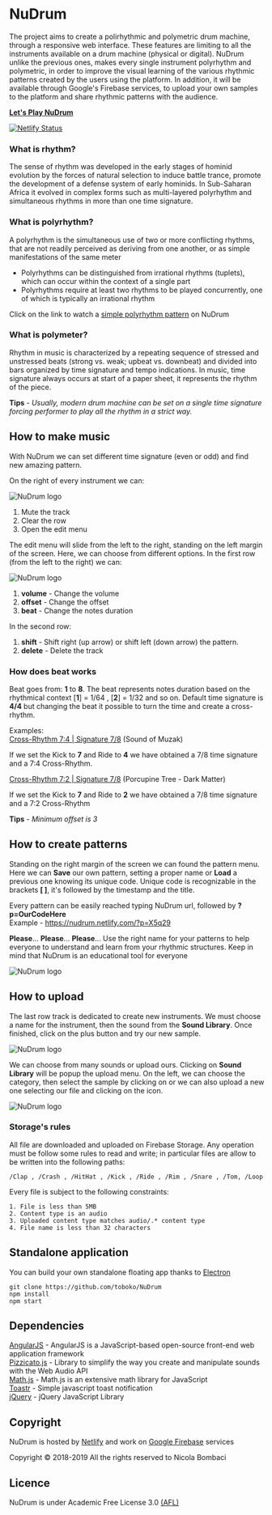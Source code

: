 # NuDrum
The project aims to create a polirhythmic and polymetric drum machine, through a responsive web interface. These features are limiting to all the instruments available on a drum machine (physical or digital). NuDrum unlike the previous ones, makes every single instrument polyrhythm and polymetric, in order to improve the visual learning of the various rhythmic patterns created by the users using the platform. In addition, it will be available through Google's Firebase services, to upload your own samples to the platform and share rhythmic patterns with the audience.

**[Let's Play NuDrum](https://nudrum.netlify.com/)**

[![Netlify Status](https://api.netlify.com/api/v1/badges/a255ab17-7f57-48bd-864e-39b06d954642/deploy-status)](https://app.netlify.com/sites/nudrum/deploys)

### What is rhythm?
The sense of rhythm was developed in the early stages of hominid evolution by the
forces of natural selection to induce battle trance, promote the development of a defense system of early hominids. In Sub-Saharan Africa it evolved in complex forms such as multi-layered polyrhythm and simultaneous rhythms in more than one time signature. 

### What is polyrhythm?
A polyrhythm is the simultaneous use of two or
more conflicting rhythms, that are not readily
perceived as deriving from one another, or as
simple manifestations of the same meter
- Polyrhythms can be distinguished from irrational
rhythms (tuplets), which can occur within the context
of a single part
- Polyrhythms require at least two rhythms to be played
concurrently, one of which is typically an irrational
rhythm

Click on the link to watch a [simple polyrhythm pattern](https://nudrum.netlify.com/?p=N5sj6) on NuDrum

### What is polymeter?
Rhythm in music is characterized by a repeating sequence of stressed and unstressed beats (strong vs. weak; upbeat vs. downbeat) and divided into bars organized by time signature and tempo indications. In music, time signature always occurs at start of a paper sheet, it represents the rhythm of the piece.

 **Tips** - *Usually, modern drum machine can be set on a single time signature forcing performer to play all the rhythm in a strict way.*

## How to make music

With NuDrum we can set different time signature (even or odd) and find new amazing pattern.

On the right of every instrument we can:

![NuDrum logo](/img/actio-menu.PNG) 

 1. Mute the track
 2. Clear the row
 3. Open the edit menu


The edit menu will slide from the left to the right, standing on the left margin of the screen. Here, we can choose from different options. 
In the first row (from the left to the right) we can:

![NuDrum logo](/img/edit-menu.PNG) 

1. **volume** - Change the volume
2. **offset** - Change the offset
3. **beat** - Change the notes duration

In the second row:
1. **shift** - Shift right (up arrow) or shift left (down arrow) the pattern.
2. **delete** - Delete the track

### How does beat works

Beat goes from: **1** to **8**. The beat represents notes duration based on the rhythmical context [**1**] = 1/64 , [**2**] = 1/32 and so on. Default time signature is **4/4** but changing the beat it possible to turn the time and create a cross-rhythm. 

Examples: <br>
[Cross-Rhythm 7:4 | Signature 7/8](https://nudrum.netlify.com/?p=X5q29) (Sound of Muzak)

If we set the Kick to **7** and Ride to **4** we have obtained a 7/8 time signature and a 7:4 Cross-Rhythm. <br>

[Cross-Rhythm 7:2 | Signature 7/8](https://nudrum.netlify.com/?p=S8c0l) (Porcupine Tree - Dark Matter)

If we set the Kick to **7** and Ride to **2** we have obtained a 7/8 time signature and a 7:2 Cross-Rhythm

**Tips** - *Minimum offset is 3*


## How to create patterns
Standing on the right margin of the screen we can found the pattern menu. Here we can **Save** our own pattern, setting a proper name or **Load** a previous one knowing its unique code. Unique code is recognizable in the brackets **[ ]**, it's followed by the timestamp and the title. 

Every pattern can be easily reached typing NuDrum url, followed by **?p=OurCodeHere** <br>
Example - https://nudrum.netlify.com/?p=X5q29

**Please**... **Please**... **Please**... Use the right name for your patterns to help everyone to understand and learn from your rhythmic structures. Keep in mind that NuDrum is an educational tool for everyone

![NuDrum logo](/img/pattern-menu.PNG) 

## How to upload
The last row track is dedicated to create new instruments. We must choose a name for the instrument, then the sound from the **Sound Library**. Once finished, click on the plus button and try our new sample.

![NuDrum logo](/img/newinst-menu.PNG) 

We can choose from many sounds or upload ours. Clicking on **Sound Library** will be popup the upload menu. On the left, we can choose the  category, then select the sample by clicking on or we can also upload a new one selecting our file and clicking on the icon.

![NuDrum logo](/img/upload-menu.PNG) 

### Storage's rules

All file are downloaded and uploaded on Firebase Storage. Any operation must be follow some rules to read and write; in particular files are allow to be written into the following paths:

    /Clap , /Crash , /HitHat , /Kick , /Ride , /Rim , /Snare , /Tom, /Loop

Every file is subject to the following constraints:
    
    1. File is less than 5MB
    2. Content type is an audio
    3. Uploaded content type matches audio/.* content type
    4. File name is less than 32 characters
    
## Standalone application
You can build your own standalone floating app thanks to [Electron](https://electronjs.org/)<br>
    
    git clone https://github.com/toboko/NuDrum
    npm install
    npm start

## Dependencies
[AngularJS](https://github.com/angular/angular.js) - AngularJS is a JavaScript-based open-source front-end web application framework <br>
[Pizzicato.js](https://github.com/alemangui/pizzicato) - Library to simplify the way you create and manipulate sounds with the Web Audio API <br>
[Math.js](https://github.com/josdejong/mathjs) - Math.js is an extensive math library for JavaScript <br>
[Toastr](https://github.com/CodeSeven/toastr) - Simple javascript toast notification <br>
[jQuery](https://github.com/jquery/jquery) - jQuery JavaScript Library 

## Copyright
NuDrum is hosted by [Netlify](https://netlify.com/) and work on [Google Firebase](https://firebase.google.com/) services

Copyright © 2018-2019 All the rights reserved to Nicola Bombaci

## Licence

NuDrum is under Academic Free License 3.0
[(AFL)](https://tldrlegal.com/license/academic-free-license-3.0-\(afl\))

